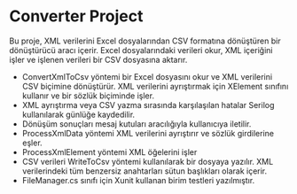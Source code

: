 # Converter Project
Bu proje, XML verilerini Excel dosyalarından CSV formatına dönüştüren bir dönüştürücü aracı içerir. Excel dosyalarındaki verileri okur, XML içeriğini işler ve işlenen verileri bir CSV dosyasına aktarır.

- ConvertXmlToCsv yöntemi bir Excel dosyasını okur ve XML verilerini CSV biçimine dönüştürür. XML verilerini ayrıştırmak için XElement sınıfını kullanır ve bir sözlük biçiminde işler.
- XML ayrıştırma veya CSV yazma sırasında karşılaşılan hatalar Serilog kullanılarak günlüğe kaydedilir.
- Dönüşüm sonuçları mesaj kutuları aracılığıyla kullanıcıya iletilir.
- ProcessXmlData yöntemi XML verilerini ayrıştırır ve sözlük girdilerine eşler.
- ProcessXmlElement yöntemi XML öğelerini işler
- CSV verileri WriteToCsv yöntemi kullanılarak bir dosyaya yazılır. XML verilerindeki tüm benzersiz anahtarları sütun başlıkları olarak içerir.
- FileManager.cs sınıfı için Xunit kullanan birim testleri yazılmıştır.
